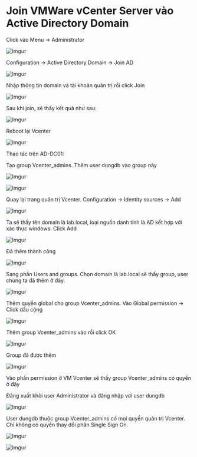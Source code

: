 # Join VMWare vCenter Server vào Active Directory Domain

Click vào Menu -> Administrator

![Imgur](https://i.imgur.com/6FH64rx.png)

Configuration -> Active Directory Domain -> Join AD

![Imgur](https://i.imgur.com/7gehRBG.png)

Nhập thông tin domain và tài khoản quản trị rồi click Join

![Imgur](https://i.imgur.com/bXQPeoE.png)

Sau khi join, sẽ thấy kết quả như sau:

![Imgur](https://i.imgur.com/qyP91MA.png)

Reboot lại Vcenter

![Imgur](https://i.imgur.com/YG9VR7b.png)

Thao tác trên AD-DC01:

Tạo group Vcenter_admins. Thêm user dungdb vào group này

![Imgur](https://i.imgur.com/J1Ja6pj.png)

![Imgur](https://i.imgur.com/nI32ZbB.png)

Quay lại trang quản trị Vcenter. Configuration -> Identity sources -> Add

![Imgur](https://i.imgur.com/cy1smpX.png)

Ta sẽ thấy tên domain là lab.local, loại nguồn danh tính là AD kết hợp với xác thực windows. Click Add
 
![Imgur](https://i.imgur.com/7R1ORc7.png)

Đã thêm thành công

![Imgur](https://i.imgur.com/vzaiIl6.png)

Sang phần Users and groups. Chọn domain là lab.local sẽ thấy group, user chúng ta đã thêm ở đây.

![Imgur](https://i.imgur.com/fv7vGJt.png)

Thêm quyền global cho group Vcenter_admins. Vào Global permission -> Click dấu cộng

![Imgur](https://i.imgur.com/OwneZG7.png)

Thêm group Vcenter_admins vào rồi click OK

![Imgur](https://i.imgur.com/upQXihg.png)

Group đã được thêm

![Imgur](https://i.imgur.com/sHkwhvb.png)

Vào phần permission ở VM Vcenter sẽ thấy group Vcenter_admins có quyền ở đây 

Đăng xuất khỏi user Administrator và đăng nhập vơi user dungdb

![Imgur](https://i.imgur.com/wjoKFMj.png)

User dungdb thuộc group Vcenter_admins có mọi quyền quản trị Vcenter. Chỉ không có quyền thay đổi phần Single Sign On.

![Imgur](https://i.imgur.com/Nc5Nxdm.png)

![Imgur](https://i.imgur.com/ngzUaaf.png)